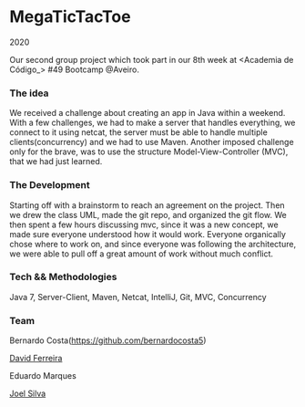 # MegaTicTacToe

2020

Our second group project which took part in our 8th week at <Academia de Código_> #49 Bootcamp @Aveiro. 

### The idea

We received a challenge about creating an app in Java within a weekend. With a few challenges, we had to make a server that handles everything, we connect to it using netcat, the server must be able to handle multiple clients(concurrency) and we had to use Maven.
Another imposed challenge only for the brave, was to use the structure Model-View-Controller (MVC), that we had just learned.

### The Development

Starting off with a brainstorm to reach an agreement on the project. Then we drew the class UML, made the git repo, and organized the git flow. We then spent a few hours discussing mvc, since it was a new concept, we made sure everyone understood how it would work. 
Everyone organically chose where to work on, and since everyone was following the architecture, we were able to pull off a great amount of work without much conflict.   

### Tech && Methodologies

Java 7, Server-Client, Maven, Netcat, IntelliJ, Git, MVC, Concurrency

### Team

Bernardo Costa(https://github.com/bernardocosta5)

[David Ferreira](https://github.com/thepikachu13)

Eduardo Marques

[Joel Silva](https://github.com/joel-nevar)